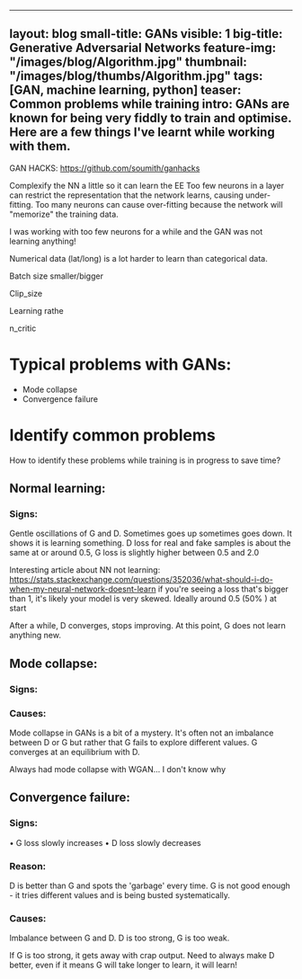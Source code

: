 
---
layout: blog
small-title: GANs
visible: 1
big-title: Generative Adversarial Networks
feature-img: "/images/blog/Algorithm.jpg"
thumbnail: "/images/blog/thumbs/Algorithm.jpg"
tags: [GAN, machine learning, python]
teaser: Common problems while training
intro: GANs are known for being very fiddly to train and optimise. Here are a few things I've learnt while working with them.
---



GAN HACKS: https://github.com/soumith/ganhacks

Complexify the NN a little so it can learn the EE
Too few neurons in a layer can restrict the representation that the network learns, causing under-fitting. Too many neurons can cause over-fitting because the network will "memorize" the training data.

I was working with too few neurons for a while and the GAN was not learning anything!





Numerical data (lat/long) is a lot harder to learn than categorical data.


Batch size smaller/bigger

Clip_size

Learning rathe

n_critic

# Typical problems with GANs:
- Mode collapse
- Convergence failure


# Identify common problems
How to identify these problems while training is in progress to save time?

## Normal learning:
### Signs:
Gentle oscillations of G and D. Sometimes goes up sometimes goes down. It shows it is learning something.
D loss for real and fake samples is about the same at or around 0.5, G loss is slightly higher between 0.5 and 2.0

Interesting article about NN not learning:
https://stats.stackexchange.com/questions/352036/what-should-i-do-when-my-neural-network-doesnt-learn
	if you're seeing a loss that's bigger than 1, it's likely your model is very skewed.
	Ideally around 0.5 (50% ) at start


After a while, D converges, stops improving. At this point, G does not learn anything new.

## Mode collapse:
### Signs:
### Causes:
Mode collapse in GANs is a bit of a mystery. It's often not an imbalance between D or G but rather that G fails to explore different values. G converges at an equilibrium with D.

Always had mode collapse with WGAN... I don't know why

## Convergence failure:
### Signs:
• G loss slowly increases
• D loss slowly decreases

### Reason:
D is better than G and spots the 'garbage' every time. G is not good enough - it tries different values and is being busted systematically.
### Causes:
Imbalance between G and D. D is too strong, G is too weak.



If G is too strong, it gets away with crap output. Need to always make D better, even if it means G will take longer to learn, it will learn!

```python

```
